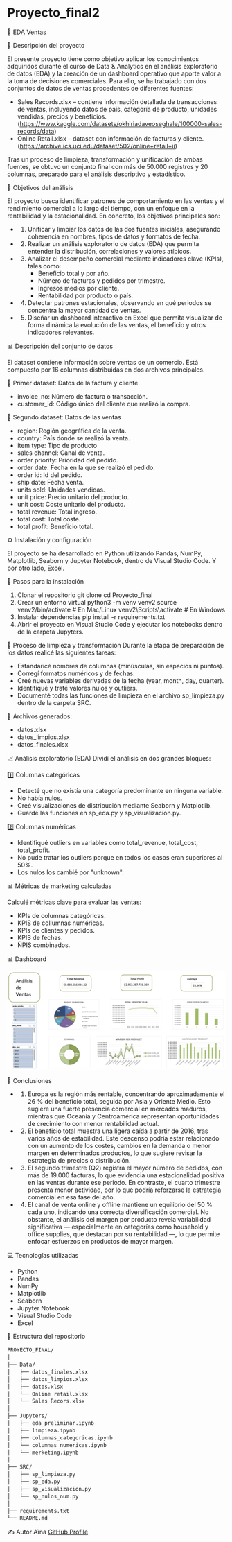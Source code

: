 # Proyecto_final2
🏦 EDA Ventas

📘 Descripción del proyecto

El presente proyecto tiene como objetivo aplicar los conocimientos adquiridos durante el curso de Data & Analytics en el análisis exploratorio de datos (EDA) y la creación de un dashboard operativo que aporte valor a la toma de decisiones comerciales.
Para ello, se ha trabajado con dos conjuntos de datos de ventas procedentes de diferentes fuentes:
- Sales Records.xlsx – contiene información detallada de transacciones de ventas, incluyendo datos de país, categoría de producto, unidades vendidas, precios y beneficios. (https://www.kaggle.com/datasets/okhiriadaveoseghale/100000-sales-records/data)
- Online Retail.xlsx – dataset con información de facturas y cliente. (https://archive.ics.uci.edu/dataset/502/online+retail+ii)

Tras un proceso de limpieza, transformación y unificación de ambas fuentes, se obtuvo un conjunto final con más de 50.000 registros y 20 columnas, preparado para el análisis descriptivo y estadístico.

🎯 Objetivos del análisis

El proyecto busca identificar patrones de comportamiento en las ventas y el rendimiento comercial a lo largo del tiempo, con un enfoque en la rentabilidad y la estacionalidad.
En concreto, los objetivos principales son:
- 1. Unificar y limpiar los datos de las dos fuentes iniciales, asegurando coherencia en nombres, tipos de datos y formatos de fecha.
- 2. Realizar un análisis exploratorio de datos (EDA) que permita entender la distribución, correlaciones y valores atípicos.
- 3. Analizar el desempeño comercial mediante indicadores clave (KPIs), tales como:
      - Beneficio total y por año.
      - Número de facturas y pedidos por trimestre.
      - Ingresos medios por cliente.
      - Rentabilidad por producto o país.
- 4. Detectar patrones estacionales, observando en qué periodos se concentra la mayor cantidad de ventas.
- 5. Diseñar un dashboard interactivo en Excel que permita visualizar de forma dinámica la evolución de las ventas, el beneficio y otros indicadores relevantes.

📊 Descripción del conjunto de datos

El dataset contiene información sobre ventas de un comercio. Está compuesto por 16 columnas distribuidas en dos archivos principales.

🧩 Primer dataset: Datos de la factura y cliente.

- invoice_no: Número de factura o transacción. 
- customer_id: Código único del cliente que realizó la compra.

👥 Segundo dataset: Datos de las ventas

- region: Región geográfica de la venta.
- country: País donde se realizó la venta.
- item type: Tipo de producto
- sales channel: Canal de venta.
- order priority: Prioridad del pedido.
- order date: Fecha en la que se realizó el pedido.
- order id: Id del pedido.
- ship date: Fecha venta.
- units sold: Unidades vendidas.
- unit price: Precio unitario del producto.
- unit cost: Coste unitario del producto.
- total revenue: Total ingreso.
- total cost: Total coste.
- total profit: Beneficio total.

⚙️ Instalación y configuración 

El proyecto se ha desarrollado en Python utilizando Pandas, NumPy, Matplotlib, Seaborn y Jupyter Notebook, dentro de Visual Studio Code. Y por otro lado, Excel.

🔧 Pasos para la instalación

  1. Clonar el repositorio
  git clone 
  cd Proyecto_final
  2. Crear un entorno virtual
  python3 -m venv venv2
  source venv2/bin/activate   # En Mac/Linux
  venv2\Scripts\activate      # En Windows
  3. Instalar dependencias
  pip install -r requirements.txt
  4. Abrir el proyecto en Visual Studio Code y ejecutar los notebooks dentro de la carpeta Jupyters.

🧹 Proceso de limpieza y transformación Durante la etapa de preparación de los datos realicé las siguientes tareas:

- Estandaricé nombres de columnas (minúsculas, sin espacios ni puntos).
- Corregí formatos numéricos y de fechas.
- Creé nuevas variables derivadas de la fecha (year, month, day, quarter).
- Identifiqué y traté valores nulos y outliers.
- Documenté todas las funciones de limpieza en el archivo sp_limpieza.py dentro de la carpeta SRC.

📁 Archivos generados: 
- datos.xlsx
- datos_limpios.xlsx
- datos_finales.xlsx

📈 Análisis exploratorio (EDA) Dividí el análisis en dos grandes bloques:

1️⃣ Columnas categóricas

- Detecté que no existía una categoría predominante en ninguna variable.
- No había nulos.
- Creé visualizaciones de distribución mediante Seaborn y Matplotlib.
- Guardé las funciones en sp_eda.py y sp_visualizacion.py.

2️⃣ Columnas numéricas

- Identifiqué outliers en variables como total_revenue, total_cost, total_profit.
- No pude tratar los outliers porque en todos los casos eran superiores al 50%.
- Los nulos los cambié por "unknown".

📊 Métricas de marketing calculadas

Calculé métricas clave para evaluar las ventas:

- KPIs de columnas categóricas.
- KPIS de collumnas numéricas.
- KPIs de clientes y pedidos.
- KPIS de fechas.
- ÑPIS combinados.

📊 Dashboard


<div style="text-align: center;">
   <img src="Dashboard.png" alt="Esquema" />
   </div>


🧭 Conclusiones 

- 1. Europa es la región más rentable, concentrando aproximadamente el 26 % del beneficio total, seguida por Asia y Oriente Medio. Esto sugiere una fuerte presencia comercial en mercados maduros, mientras que Oceanía y Centroamérica representan oportunidades de crecimiento con menor rentabilidad actual.
- 2. El beneficio total muestra una ligera caída a partir de 2016, tras varios años de estabilidad. Este descenso podría estar relacionado con un aumento de los costes, cambios en la demanda o menor margen en determinados productos, lo que sugiere revisar la estrategia de precios o distribución.
- 3. El segundo trimestre (Q2) registra el mayor número de pedidos, con más de 19.000 facturas, lo que evidencia una estacionalidad positiva en las ventas durante ese periodo. En contraste, el cuarto trimestre presenta menor actividad, por lo que podría reforzarse la estrategia comercial en esa fase del año.
- 4. El canal de venta online y offline mantiene un equilibrio del 50 % cada uno, indicando una correcta diversificación comercial. No obstante, el análisis del margen por producto revela variabilidad significativa — especialmente en categorías como household y office supplies, que destacan por su rentabilidad —, lo que permite enfocar esfuerzos en productos de mayor margen.

💻 Tecnologías utilizadas

- Python
- Pandas
- NumPy
- Matplotlib
- Seaborn
- Jupyter Notebook
- Visual Studio Code
- Excel

🧩 Estructura del repositorio

```bash
PROYECTO_FINAL/
│
├── Data/
│   ├── datos_finales.xlsx
│   ├── datos_limpios.xlsx
│   ├── datos.xlsx
│   └── Online retail.xlsx
│   └── Sales Recors.xlsx
│
├── Jupyters/
│   ├── eda_preliminar.ipynb
│   ├── limpieza.ipynb
│   ├── columnas_categoricas.ipynb
│   └── columnas_numericas.ipynb
│   └── merketing.ipynb
│
├── SRC/
│   ├── sp_limpieza.py
│   ├── sp_eda.py
│   ├── sp_visualizacion.py
│   └── sp_nulos_num.py
│
├── requirements.txt
└── README.md
```
✍️ Autor
 Aïna [GitHub Profile](https://github.com/Ainamg)
